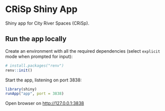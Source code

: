 # CRiSp Shiny App

Shiny app for City River Spaces (CRiSp).

## Run the app locally

Create an environment with all the required dependencies (select `explicit` mode when prompted for input):

```r
# install.packages("renv")
renv::init()
```

Start the app, listening on port 3838:

```r
library(shiny)
runApp("app", port = 3838)
```

Open browser on <http://127.0.0.1:3838>

